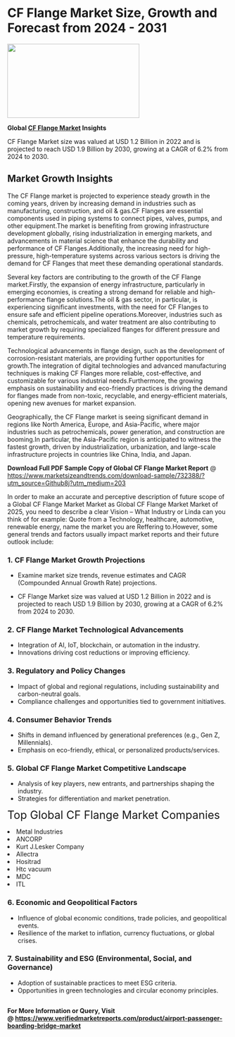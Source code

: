 <H1>CF Flange Market Size, Growth and Forecast from 2024 - 2031</H1><img class="aligncenter size-medium wp-image-584254" src="https://thirdeyenews.in/wp-content/uploads/2024/09/Global-Market-Research-300x168.jpeg" alt="" width="300" height="168" /><p><strong>Global&nbsp;<a href="https://www.marketsizeandtrends.com/download-sample/732388/?utm_source=Github8j?utm_medium=203">CF Flange Market</a> Insights</strong></p><p>CF Flange Market size was valued at USD 1.2 Billion in 2022 and is projected to reach USD 1.9 Billion by 2030, growing at a CAGR of 6.2% from 2024 to 2030.</p><p><h2>Market Growth Insights</h2> <p>The CF Flange market is projected to experience steady growth in the coming years, driven by increasing demand in industries such as manufacturing, construction, and oil & gas.CF Flanges are essential components used in piping systems to connect pipes, valves, pumps, and other equipment.The market is benefiting from growing infrastructure development globally, rising industrialization in emerging markets, and advancements in material science that enhance the durability and performance of CF Flanges.Additionally, the increasing need for high-pressure, high-temperature systems across various sectors is driving the demand for CF Flanges that meet these demanding operational standards.</p> <p>Several key factors are contributing to the growth of the CF Flange market.Firstly, the expansion of energy infrastructure, particularly in emerging economies, is creating a strong demand for reliable and high-performance flange solutions.The oil & gas sector, in particular, is experiencing significant investments, with the need for CF Flanges to ensure safe and efficient pipeline operations.Moreover, industries such as chemicals, petrochemicals, and water treatment are also contributing to market growth by requiring specialized flanges for different pressure and temperature requirements.</p> <p>Technological advancements in flange design, such as the development of corrosion-resistant materials, are providing further opportunities for growth.The integration of digital technologies and advanced manufacturing techniques is making CF Flanges more reliable, cost-effective, and customizable for various industrial needs.Furthermore, the growing emphasis on sustainability and eco-friendly practices is driving the demand for flanges made from non-toxic, recyclable, and energy-efficient materials, opening new avenues for market expansion.</p> <p>Geographically, the CF Flange market is seeing significant demand in regions like North America, Europe, and Asia-Pacific, where major industries such as petrochemicals, power generation, and construction are booming.In particular, the Asia-Pacific region is anticipated to witness the fastest growth, driven by industrialization, urbanization, and large-scale infrastructure projects in countries like China, India, and Japan.</p> <p><span class=""><strong>Download Full PDF Sample Copy of Global CF Flange Market Report</strong> @ <a href="https://www.marketsizeandtrends.com/download-sample/732388/?utm_source=Github8j?utm_medium=203" target="_blank">https://www.marketsizeandtrends.com/download-sample/732388/?utm_source=Github8j?utm_medium=203</a></span></p><p>In order to make an accurate and perceptive description of future scope of a Global&nbsp;CF Flange Market Market as Global&nbsp;CF Flange Market Market of 2025, you need to describe a clear Vision &ndash; What Industry or Linda can you think of for example: Quote from a Technology, healthcare, automotive, renewable energy, name the market you are Reffering to.However, some general trends and factors usually impact market reports and their future outlook include:</p><h3>1.&nbsp;<strong>CF Flange Market Growth Projections</strong></h3><ul><li>Examine market size trends, revenue estimates and CAGR (Compounded Annual Growth Rate) projections.</li><li><p>CF Flange Market size was valued at USD 1.2 Billion in 2022 and is projected to reach USD 1.9 Billion by 2030, growing at a CAGR of 6.2% from 2024 to 2030.</p></li></ul><h3>2.&nbsp;<strong>CF Flange Market Technological Advancements</strong></h3><ul><li>Integration of AI, IoT, blockchain, or automation in the industry.</li><li>Innovations driving cost reductions or improving efficiency.</li></ul><h3>3.&nbsp;<strong>Regulatory and Policy Changes</strong></h3><ul><li>Impact of global and regional regulations, including sustainability and carbon-neutral goals.</li><li>Compliance challenges and opportunities tied to government initiatives.</li></ul><h3>4.&nbsp;<strong>Consumer Behavior Trends</strong></h3><ul><li>Shifts in demand influenced by generational preferences (e.g., Gen Z, Millennials).</li><li>Emphasis on eco-friendly, ethical, or personalized products/services.</li></ul><h3>5.&nbsp;<strong>Global CF Flange Market Competitive Landscape</strong></h3><ul><li>Analysis of key players, new entrants, and partnerships shaping the industry.</li><li>Strategies for differentiation and market penetration.</li></ul><p data-pm-slice="1 1 []"><span style="color: inherit; font-family: inherit; font-size: 25px;">Top Global CF Flange Market Companies</span></p><div class="" data-test-id=""><p><li>Metal Industries</li><li> ANCORP</li><li> Kurt J.Lesker Company</li><li> Allectra</li><li> Hositrad</li><li> Htc vacuum</li><li> MDC</li><li> ITL</li></p></div><h3>6.&nbsp;<strong>Economic and Geopolitical Factors</strong></h3><ul><li>Influence of global economic conditions, trade policies, and geopolitical events.</li><li>Resilience of the market to inflation, currency fluctuations, or global crises.</li></ul><h3>7.&nbsp;<strong>Sustainability and ESG (Environmental, Social, and Governance)</strong></h3><ul><li>Adoption of sustainable practices to meet ESG criteria.</li><li>Opportunities in green technologies and circular economy principles.</li></ul><h2><strong style="font-size: 14px;">For More Information or Query, Visit @&nbsp;</strong><a style="background-color: #ffffff; font-size: 14px;" href="https://www.marketsizeandtrends.com/report/cf-flange-market/" target="_blank">https://www.verifiedmarketreports.com/product/airport-passenger-boarding-bridge-market</a></h2>